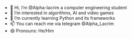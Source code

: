 - 👋 Hi, I’m @Alpha-lacrim a computer engineering student
- 👀 I’m interested in algorithms, AI and video games
- 🌱 I’m currently learning Python and its frameworks
- 📫 You can reach me via telegram @Alpha_Lacrim
- 😄 Pronouns: He/Him
